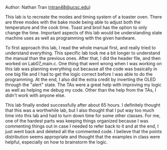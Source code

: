 Author: Nathan Tran (ntran48@ucsc.edu)


This lab is to recreate the modes and timing system of a toaster oven. There are three modes with the bake mode being able to adjust both the temperature and the cook time. Toast and broil has the option to only change the time. Important aspects of this lab would be understanding state machine uses as well as programming with the given hardware.


To first approach this lab, I read the whole manual first, and really tried to understand everything. This specific lab took me a bit longer to understand the manual than the previous ones. After that, I did the header file, and then worked on Lab07_main.c. One thing that went wrong when I was working on this lab was planning everything out because all the code was basically in one big file and I had to get the logic correct before I was able to do the programming. At the end, I also did the extra credit by inverting the OLED through the "alert" state. The TAs were a great help with improving my logic as well as helping me debug my code. Other than the help from the TAs, I didn't work with anyone else.


This lab finally ended successfully after about 65 hours. I definitely thought that this was a worthwhile lab, but I also thought that I put way too much time into this lab and had to turn down time for some other classes. For me, one of the hardest parts was keeping things organized because I was commenting things out in case I needed to refer back to it and at the end, I just went back and deleted all the commented code. I believe that the points distribution seems appropriate and thought that the examples in class were helpful, especially on how to brainstorm the logic.

